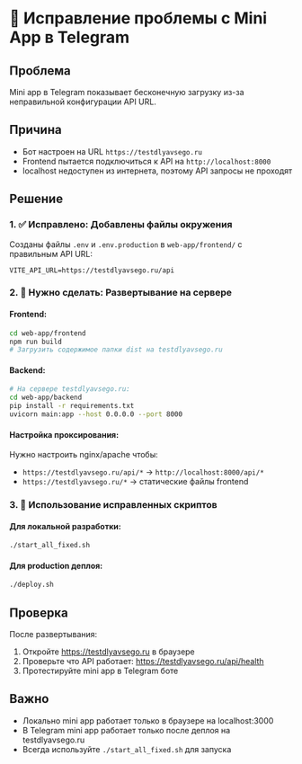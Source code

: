 # 🔧 Исправление проблемы с Mini App в Telegram

## Проблема
Mini app в Telegram показывает бесконечную загрузку из-за неправильной конфигурации API URL.

## Причина
- Бот настроен на URL `https://testdlyavsego.ru`
- Frontend пытается подключиться к API на `http://localhost:8000`
- localhost недоступен из интернета, поэтому API запросы не проходят

## Решение

### 1. ✅ Исправлено: Добавлены файлы окружения
Созданы файлы `.env` и `.env.production` в `web-app/frontend/` с правильным API URL:
```
VITE_API_URL=https://testdlyavsego.ru/api
```

### 2. 🔧 Нужно сделать: Развертывание на сервере

#### Frontend:
```bash
cd web-app/frontend
npm run build
# Загрузить содержимое папки dist на testdlyavsego.ru
```

#### Backend:
```bash
# На сервере testdlyavsego.ru:
cd web-app/backend
pip install -r requirements.txt
uvicorn main:app --host 0.0.0.0 --port 8000
```

#### Настройка проксирования:
Нужно настроить nginx/apache чтобы:
- `https://testdlyavsego.ru/api/*` → `http://localhost:8000/api/*`
- `https://testdlyavsego.ru/*` → статические файлы frontend

### 3. 🚀 Использование исправленных скриптов

#### Для локальной разработки:
```bash
./start_all_fixed.sh
```

#### Для production деплоя:
```bash
./deploy.sh
```

## Проверка
После развертывания:
1. Откройте https://testdlyavsego.ru в браузере
2. Проверьте что API работает: https://testdlyavsego.ru/api/health
3. Протестируйте mini app в Telegram боте

## Важно
- Локально mini app работает только в браузере на localhost:3000
- В Telegram mini app работает только после деплоя на testdlyavsego.ru
- Всегда используйте `./start_all_fixed.sh` для запуска
